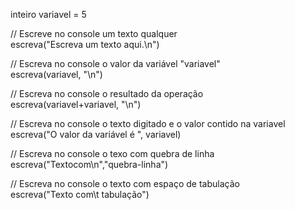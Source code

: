 inteiro variavel = 5<br>

// Escreve no console um texto qualquer<br>
escreva("Escreva um texto aqui.\n")<br>

// Escreva no console o valor da variável "variavel"<br>
escreva(variavel, "\n")<br>

// Escreva no console o resultado da operação<br>
escreva(variavel+variavel, "\n")<br>

// Escreva no console o texto digitado e o valor contido na variavel<br>
escreva("O valor da variável é ", variavel)<br>

// Escreva no console o texo com quebra de linha<br>
escreva("Textocom\n","quebra-linha")<br>

// Escreva no console o texto com espaço de tabulação<br>
escreva("Texto com\t tabulação")<br>
